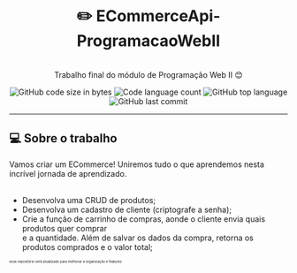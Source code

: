 


<h1 align="center">
	✏️ ECommerceApi-ProgramacaoWebII
</h1>

<p align="center"><br>
Trabalho final do módulo de Programação Web II 😊<br>
</p>

<p align="center">
	<img alt="GitHub code size in bytes" src="https://img.shields.io/github/languages/code-size/rafaelabdm/JS-TS-Exercises?color=lightblue" />
	<img alt="Code language count" src="https://img.shields.io/github/languages/count/rafaelabdm/JS-TS-Exercises?color=yellow" />
	<img alt="GitHub top language" src="https://img.shields.io/github/languages/top/rafaelabdm/JS-TS-Exercises?color=blue" />
	<img alt="GitHub last commit" src="https://img.shields.io/github/last-commit/rafaelabdm/JS-TS-Exercises?color=green" />
</p>

---

<h2>💻 Sobre o trabalho </h2>

Vamos criar um ECommerce! Uniremos tudo o que aprendemos nesta incrível jornada de aprendizado.<br>
<br>
- Desenvolva uma CRUD de produtos;<br>
- Desenvolva um cadastro de cliente (criptografe a senha);<br>
- Crie a função de carrinho de compras, aonde o cliente envia quais produtos quer comprar<br>
e a quantidade. Além de salvar os dados da compra, retorna os produtos comprados e o valor total;<br>


<p style="font-size:6">
esse repositório será atualizado para melhorar a organização e features<br>
</p>
